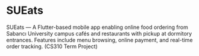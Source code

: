 # SUEats
SUEats — A Flutter-based mobile app enabling online food ordering from Sabancı University campus cafés and restaurants with pickup at dormitory entrances. Features include menu browsing, online payment, and real-time order tracking. (CS310 Term Project)


